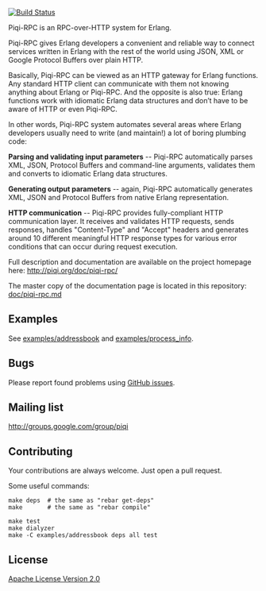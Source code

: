 [![Build Status](https://travis-ci.org/alavrik/piqi-rpc.png)](https://travis-ci.org/alavrik/piqi-rpc)


Piqi-RPC is an RPC-over-HTTP system for Erlang.


Piqi-RPC gives Erlang developers a convenient and reliable way to connect
services written in Erlang with the rest of the world using JSON, XML or Google
Protocol Buffers over plain HTTP.

Basically, Piqi-RPC can be viewed as an HTTP gateway for Erlang functions. Any
standard HTTP client can communicate with them not knowing anything about
Erlang or Piqi-RPC. And the opposite is also true: Erlang functions work with
idiomatic Erlang data structures and don’t have to be aware of HTTP or even
Piqi-RPC.

In other words, Piqi-RPC system automates several areas where Erlang developers
usually need to write (and maintain!) a lot of boring plumbing code:

**Parsing and validating input parameters** -- Piqi-RPC automatically parses
XML, JSON, Protocol Buffers and command-line arguments, validates them and
converts to idiomatic Erlang data structures.

**Generating output parameters** -- again, Piqi-RPC automatically generates XML,
JSON and Protocol Buffers from native Erlang representation.

**HTTP communication** -- Piqi-RPC provides fully-compliant HTTP communication
layer. It receives and validates HTTP requests, sends responses, handles
"Content-Type" and "Accept" headers and generates around 10 different meaningful
HTTP response types for various error conditions that can occur during request
execution.

Full description and documentation are available on the project homepage here:
http://piqi.org/doc/piqi-rpc/

The master copy of the documentation page is located in this repository:
[doc/piqi-rpc.md](doc/piqi-rpc.md)


Examples
--------

See [examples/addressbook](examples/addressbook/) and
[examples/process_info](examples/process_info/).


Bugs
----

Please report found problems using [GitHub
issues](http://github.com/alavrik/piqi-rpc/issues).


Mailing list
------------

http://groups.google.com/group/piqi


Contributing
------------

Your contributions are always welcome. Just open a pull request.

Some useful commands:

    make deps  # the same as "rebar get-deps"
    make       # the same as "rebar compile"

    make test
    make dialyzer
    make -C examples/addressbook deps all test


License
-------

[Apache License Version 2.0](LICENSE)

